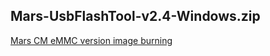 ## Mars-UsbFlashTool-v2.4-Windows.zip

[Mars CM eMMC version image burning](https://milkv.io/docs/mars/compute-module/boot)
